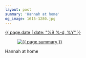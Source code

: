 ```yaml
---
layout: post
summary: 'Hannah at home'
og_image: 1615-1280.jpg
---
```


<p>
 <time>
  <a href="/1615">
   {{ page.date | date: "%B %-d, %Y" }}
  </a>
 </time>
 <a href="/1615">
  <figure data-taken="3/27/2022">
   <img alt="{{ page.summary }}" sizes="(min-width: 700px) 50vw, calc(100vw - 2rem)" src="{{ site.assets_url }}/1615-640.jpg" srcset="{{ site.assets_url }}/1615-320.jpg 320w, {{ site.assets_url }}/1615-640.jpg 640w, {{ site.assets_url }}/1615-960.jpg 960w, {{ site.assets_url }}/1615-1280.jpg 1280w"/>
  </figure>
 </a>
 <span>
  Hannah at home
 </span>
</p>
